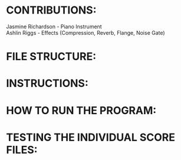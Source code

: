 # CONTRIBUTIONS:
Jasmine Richardson - Piano Instrument  
Ashlin Riggs - Effects (Compression, Reverb, Flange, Noise Gate)

# FILE STRUCTURE:

# INSTRUCTIONS:

# HOW TO RUN THE PROGRAM:

# TESTING THE INDIVIDUAL SCORE FILES:
